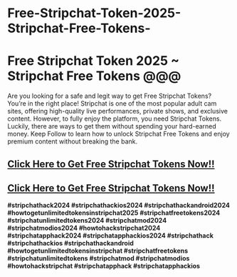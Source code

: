 # Free-Stripchat-Token-2025-Stripchat-Free-Tokens-
<h1>Free Stripchat Token 2025 ~ Stripchat Free Tokens @@@</h1>


Are you looking for a safe and legit way to get Free Stripchat Tokens? You’re in the right place! Stripchat is one of the most popular adult cam sites, offering high-quality live performances, private shows, and exclusive content. However, to fully enjoy the platform, you need Stripchat Tokens. Luckily, there are ways to get them without spending your hard-earned money. Keep Follow to learn how to unlock Stripchat Free Tokens and enjoy premium content without breaking the bank.

**<b><h2>[Click Here to Get Free Stripchat Tokens Now!!](https://searchoptima.org/free-stripchat-tokens/)</h2><b>**

**<b><h2>[Click Here to Get Free Stripchat Tokens Now!!](https://searchoptima.org/free-stripchat-tokens/)</h2><b>**



<be><be>
<be>
<be>
<be>
<be>







#stripchathack2024 #stripchathackios2024 #stripchathackandroid2024 #howtogetunlimitedtokensinstripchat2025 #stripchatfreetokens2024 #stripchatunlimitedtokens2024 #stripchatmod2024 #stripchatmodios2024 #howtohackstripchat2024 #stripchatapphack2024 #stripchatapphackios2024
#stripchathack #stripchathackios #stripchathackandroid #howtogetunlimitedtokensinstripchat #stripchatfreetokens #stripchatunlimitedtokens #stripchatmod #stripchatmodios #howtohackstripchat #stripchatapphack #stripchatapphackios
